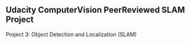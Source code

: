 ## Udacity ComputerVision PeerReviewed SLAM Project
Project 3: Object Detection and Localization (SLAM)

